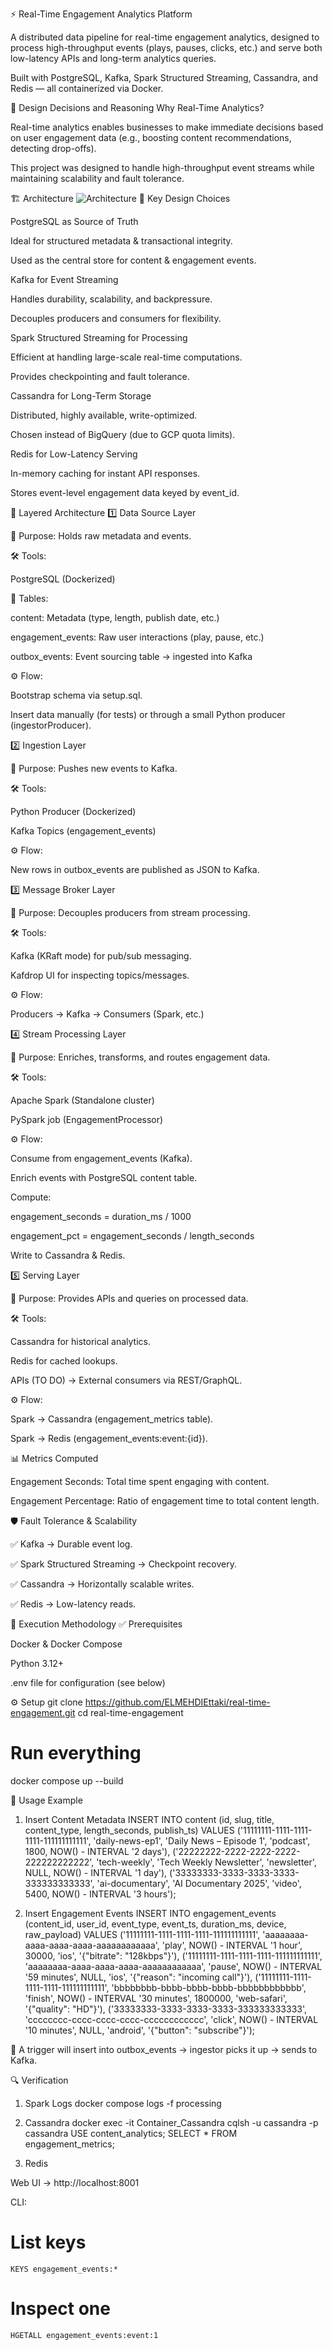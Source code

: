 ⚡ Real-Time Engagement Analytics Platform

A distributed data pipeline for real-time engagement analytics, designed to process high-throughput events (plays, pauses, clicks, etc.) and serve both low-latency APIs and long-term analytics queries.

Built with PostgreSQL, Kafka, Spark Structured Streaming, Cassandra, and Redis — all containerized via Docker.

🌟 Design Decisions and Reasoning
Why Real-Time Analytics?

Real-time analytics enables businesses to make immediate decisions based on user engagement data (e.g., boosting content recommendations, detecting drop-offs).

This project was designed to handle high-throughput event streams while maintaining scalability and fault tolerance.

🏗️ Architecture
![Architecture](architecture-8-UseCase.drawio.svg)
🔑 Key Design Choices

PostgreSQL as Source of Truth

Ideal for structured metadata & transactional integrity.

Used as the central store for content & engagement events.

Kafka for Event Streaming

Handles durability, scalability, and backpressure.

Decouples producers and consumers for flexibility.

Spark Structured Streaming for Processing

Efficient at handling large-scale real-time computations.

Provides checkpointing and fault tolerance.

Cassandra for Long-Term Storage

Distributed, highly available, write-optimized.

Chosen instead of BigQuery (due to GCP quota limits).

Redis for Low-Latency Serving

In-memory caching for instant API responses.

Stores event-level engagement data keyed by event_id.

🧱 Layered Architecture
1️⃣ Data Source Layer

📌 Purpose: Holds raw metadata and events.

🛠️ Tools:

PostgreSQL (Dockerized)

📂 Tables:

content: Metadata (type, length, publish date, etc.)

engagement_events: Raw user interactions (play, pause, etc.)

outbox_events: Event sourcing table → ingested into Kafka

⚙️ Flow:

Bootstrap schema via setup.sql.

Insert data manually (for tests) or through a small Python producer (ingestorProducer).

2️⃣ Ingestion Layer

📌 Purpose: Pushes new events to Kafka.

🛠️ Tools:

Python Producer (Dockerized)

Kafka Topics (engagement_events)

⚙️ Flow:

New rows in outbox_events are published as JSON to Kafka.

3️⃣ Message Broker Layer

📌 Purpose: Decouples producers from stream processing.

🛠️ Tools:

Kafka (KRaft mode) for pub/sub messaging.

Kafdrop UI for inspecting topics/messages.

⚙️ Flow:

Producers → Kafka → Consumers (Spark, etc.)

4️⃣ Stream Processing Layer

📌 Purpose: Enriches, transforms, and routes engagement data.

🛠️ Tools:

Apache Spark (Standalone cluster)

PySpark job (EngagementProcessor)

⚙️ Flow:

Consume from engagement_events (Kafka).

Enrich events with PostgreSQL content table.

Compute:

engagement_seconds = duration_ms / 1000

engagement_pct = engagement_seconds / length_seconds

Write to Cassandra & Redis.

5️⃣ Serving Layer

📌 Purpose: Provides APIs and queries on processed data.

🛠️ Tools:

Cassandra for historical analytics.

Redis for cached lookups.

APIs (TO DO) → External consumers via REST/GraphQL.

⚙️ Flow:

Spark → Cassandra (engagement_metrics table).

Spark → Redis (engagement_events:event:{id}).

📊 Metrics Computed

Engagement Seconds: Total time spent engaging with content.

Engagement Percentage: Ratio of engagement time to total content length.

🛡️ Fault Tolerance & Scalability

✅ Kafka → Durable event log.

✅ Spark Structured Streaming → Checkpoint recovery.

✅ Cassandra → Horizontally scalable writes.

✅ Redis → Low-latency reads.

🚀 Execution Methodology
✅ Prerequisites

Docker & Docker Compose

Python 3.12+

.env file for configuration (see below)

⚙️ Setup
git clone https://github.com/ELMEHDIEttaki/real-time-engagement.git
cd real-time-engagement

# Run everything
docker compose up --build

🧪 Usage Example
1. Insert Content Metadata
INSERT INTO content (id, slug, title, content_type, length_seconds, publish_ts)
VALUES
  ('11111111-1111-1111-1111-111111111111', 'daily-news-ep1', 'Daily News – Episode 1', 'podcast', 1800, NOW() - INTERVAL '2 days'),
  ('22222222-2222-2222-2222-222222222222', 'tech-weekly', 'Tech Weekly Newsletter', 'newsletter', NULL, NOW() - INTERVAL '1 day'),
  ('33333333-3333-3333-3333-333333333333', 'ai-documentary', 'AI Documentary 2025', 'video', 5400, NOW() - INTERVAL '3 hours');

2. Insert Engagement Events
INSERT INTO engagement_events (content_id, user_id, event_type, event_ts, duration_ms, device, raw_payload)
VALUES
  ('11111111-1111-1111-1111-111111111111', 'aaaaaaaa-aaaa-aaaa-aaaa-aaaaaaaaaaaa', 'play',   NOW() - INTERVAL '1 hour', 30000, 'ios', '{"bitrate": "128kbps"}'),
  ('11111111-1111-1111-1111-111111111111', 'aaaaaaaa-aaaa-aaaa-aaaa-aaaaaaaaaaaa', 'pause',  NOW() - INTERVAL '59 minutes', NULL, 'ios', '{"reason": "incoming call"}'),
  ('11111111-1111-1111-1111-111111111111', 'bbbbbbbb-bbbb-bbbb-bbbb-bbbbbbbbbbbb', 'finish', NOW() - INTERVAL '30 minutes', 1800000, 'web-safari', '{"quality": "HD"}'),
  ('33333333-3333-3333-3333-333333333333', 'cccccccc-cccc-cccc-cccc-cccccccccccc', 'click',  NOW() - INTERVAL '10 minutes', NULL, 'android', '{"button": "subscribe"}');


🔄 A trigger will insert into outbox_events → ingestor picks it up → sends to Kafka.

🔍 Verification
1. Spark Logs
docker compose logs -f processing

2. Cassandra
docker exec -it Container_Cassandra cqlsh -u cassandra -p cassandra
USE content_analytics;
SELECT * FROM engagement_metrics;

3. Redis

Web UI → http://localhost:8001

CLI:

# List keys
```KEYS engagement_events:*```

# Inspect one
```HGETALL engagement_events:event:1```
